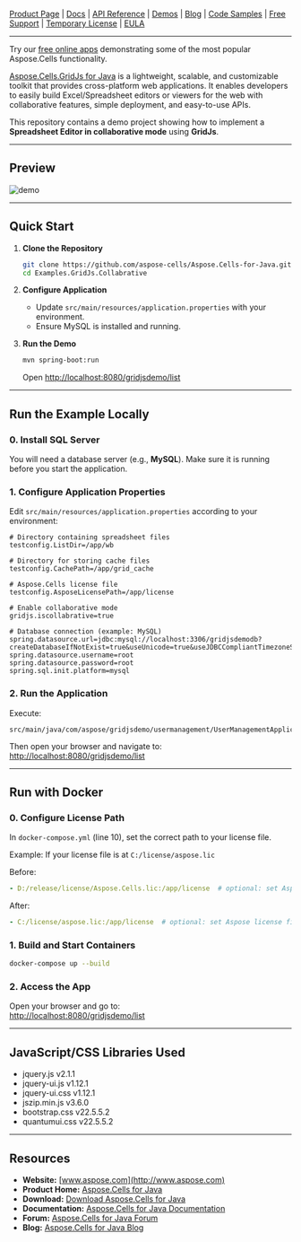 [Product Page](https://products.aspose.com/cells/java) | [Docs](https://docs.aspose.com/cells/java/aspose-cells-gridjs/) | [API Reference](https://reference.aspose.com/cells/java/com.aspose.gridjs/) | [Demos](https://products.aspose.app/cells/family/) | [Blog](https://blog.aspose.com/category/cells/) | [Code Samples](https://github.com/aspose-cells/Aspose.Cells-for-Java/tree/master/Examples.GridJs) | [Free Support](https://forum.aspose.com/c/cells) | [Temporary License](https://purchase.aspose.com/temporary-license) | [EULA](https://company.aspose.com/legal/eula)  

---

Try our [free online apps](https://products.aspose.app/cells/family) demonstrating some of the most popular Aspose.Cells functionality.

[Aspose.Cells.GridJs for Java](http://www.aspose.com/products/cells/java) is a lightweight, scalable, and customizable toolkit that provides cross-platform web applications. It enables developers to easily build Excel/Spreadsheet editors or viewers for the web with collaborative features, simple deployment, and easy-to-use APIs.

This repository contains a demo project showing how to implement a **Spreadsheet Editor in collaborative mode** using **GridJs**.  

---

## Preview

<img alt="demo" src="https://unpkg.com/gridjs-spreadsheet@25.1.0/preview.gif" />

---

## Quick Start

1. **Clone the Repository**
   ```bash
   git clone https://github.com/aspose-cells/Aspose.Cells-for-Java.git
   cd Examples.GridJs.Collabrative
   ```

2. **Configure Application**
   - Update `src/main/resources/application.properties` with your environment.  
   - Ensure MySQL is installed and running.  

3. **Run the Demo**
   ```bash
   mvn spring-boot:run
   ```
   Open [http://localhost:8080/gridjsdemo/list](http://localhost:8080/gridjsdemo/list)

---

## Run the Example Locally

### 0. Install SQL Server
You will need a database server (e.g., **MySQL**). Make sure it is running before you start the application.

### 1. Configure Application Properties
Edit `src/main/resources/application.properties` according to your environment:

```properties
# Directory containing spreadsheet files
testconfig.ListDir=/app/wb

# Directory for storing cache files
testconfig.CachePath=/app/grid_cache

# Aspose.Cells license file
testconfig.AsposeLicensePath=/app/license

# Enable collaborative mode
gridjs.iscollabrative=true

# Database connection (example: MySQL)
spring.datasource.url=jdbc:mysql://localhost:3306/gridjsdemodb?createDatabaseIfNotExist=true&useUnicode=true&useJDBCCompliantTimezoneShift=true&useLegacyDatetimeCode=false&serverTimezone=Asia/Jakarta&useSSL=false
spring.datasource.username=root
spring.datasource.password=root
spring.sql.init.platform=mysql
```

### 2. Run the Application
Execute:

```
src/main/java/com/aspose/gridjsdemo/usermanagement/UserManagementApplication.java
```

Then open your browser and navigate to:  
  [http://localhost:8080/gridjsdemo/list](http://localhost:8080/gridjsdemo/list)

---

## Run with Docker

### 0. Configure License Path
In `docker-compose.yml` (line 10), set the correct path to your license file.

Example: If your license file is at `C:/license/aspose.lic`

Before:
```yaml
- D:/release/license/Aspose.Cells.lic:/app/license  # optional: set Aspose license file
```

After:
```yaml
- C:/license/aspose.lic:/app/license  # optional: set Aspose license file
```

### 1. Build and Start Containers
```bash
docker-compose up --build
```

### 2. Access the App
Open your browser and go to:  
  [http://localhost:8080/gridjsdemo/list](http://localhost:8080/gridjsdemo/list)

---

## JavaScript/CSS Libraries Used
- jquery.js v2.1.1  
- jquery-ui.js v1.12.1  
- jquery-ui.css v1.12.1  
- jszip.min.js v3.6.0  
- bootstrap.css v22.5.5.2  
- quantumui.css v22.5.5.2  

---

## Resources
- **Website:** [www.aspose.com](http://www.aspose.com)  
- **Product Home:** [Aspose.Cells for Java](http://www.aspose.com/products/cells/java)  
- **Download:** [Download Aspose.Cells for Java](https://downloads.aspose.com/cells/java)  
- **Documentation:** [Aspose.Cells for Java Documentation](https://docs.aspose.com/display/cellsjava/Home)  
- **Forum:** [Aspose.Cells for Java Forum](http://www.aspose.com/community/forums/aspose.cells-product-family/19/showforum.aspx)  
- **Blog:** [Aspose.Cells for Java Blog](https://blog.aspose.com/category/aspose-products/aspose-cells-product-family/)  
